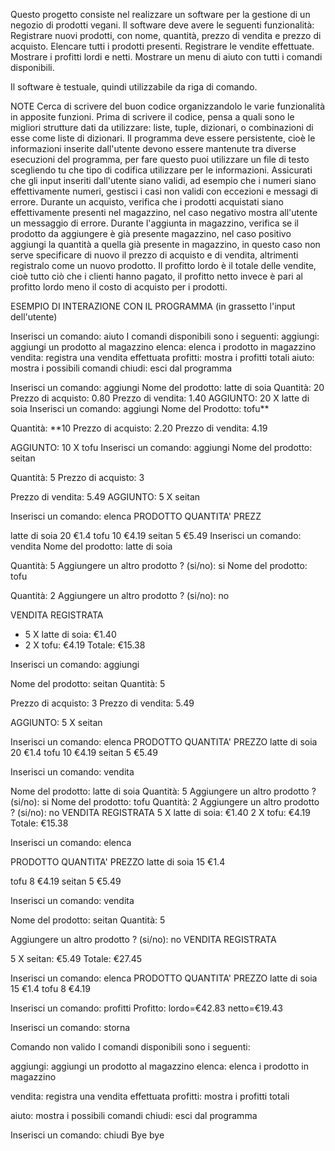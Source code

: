 Questo progetto consiste nel realizzare un software per la gestione di un negozio di prodotti vegani. Il software deve avere le seguenti funzionalità:
Registrare nuovi prodotti, con nome, quantità, prezzo di vendita e prezzo di acquisto.
Elencare tutti i prodotti presenti.
Registrare le vendite effettuate.
Mostrare i profitti lordi e netti.
Mostrare un menu di aiuto con tutti i comandi disponibili.

Il software è testuale, quindi utilizzabile da riga di comando.

NOTE
Cerca di scrivere del buon codice organizzandolo le varie funzionalità in apposite funzioni.
Prima di scrivere il codice, pensa a quali sono le migliori strutture dati da utilizzare: liste, tuple, dizionari, o combinazioni di esse come liste di dizionari.
Il programma deve essere persistente, cioè le informazioni inserite dall'utente devono essere mantenute tra diverse esecuzioni del programma, per fare questo puoi utilizzare un file di testo scegliendo tu che tipo di codifica utilizzare per le informazioni.
Assicurati che gli input inseriti dall'utente siano validi, ad esempio che i numeri siano effettivamente numeri, gestisci i casi non validi con eccezioni e messagi di errore.
Durante un acquisto, verifica che i prodotti acquistati siano effettivamente presenti nel magazzino, nel caso negativo mostra all'utente un messaggio di errore.
Durante l'aggiunta in magazzino, verifica se il prodotto da aggiungere è già presente magazzino, nel caso positivo aggiungi la quantità a quella già presente in magazzino, in questo caso non serve specificare di nuovo il prezzo di acquisto e di vendita, altrimenti registralo come un nuovo prodotto.
Il profitto lordo è il totale delle vendite, cioè tutto ciò che i clienti hanno pagato, il profitto netto invece è pari al profitto lordo meno il costo di acquisto per i prodotti.

ESEMPIO DI INTERAZIONE CON IL PROGRAMMA (in grassetto l'input dell'utente)

Inserisci un comando: aiuto
I comandi disponibili sono i seguenti:
aggiungi: aggiungi un prodotto al magazzino
elenca: elenca i prodotto in magazzino
vendita: registra una vendita effettuata
profitti: mostra i profitti totali
aiuto: mostra i possibili comandi
chiudi: esci dal programma

Inserisci un comando: aggiungi
Nome del prodotto: latte di soia
Quantità: 20
Prezzo di acquisto: 0.80
Prezzo di vendita: 1.40
AGGIUNTO: 20 X latte di soia
Inserisci un comando: aggiungi
Nome del Prodotto: tofu**

Quantità: **10
Prezzo di acquisto: 2.20
Prezzo di vendita: 4.19

AGGIUNTO: 10 X tofu
Inserisci un comando: aggiungi
Nome del prodotto: seitan

Quantità: 5
Prezzo di acquisto: 3

Prezzo di vendita: 5.49
AGGIUNTO: 5 X seitan

Inserisci un comando: elenca
PRODOTTO QUANTITA' PREZZ

latte di soia 20 €1.4
tofu 10 €4.19
seitan 5 €5.49
Inserisci un comando: vendita
Nome del prodotto: latte di soia

Quantità: 5
Aggiungere un altro prodotto ? (si/no): si
Nome del prodotto: tofu

Quantità: 2
Aggiungere un altro prodotto ? (si/no): no

VENDITA REGISTRATA
- 5 X latte di soia: €1.40
- 2 X tofu: €4.19
Totale: €15.38

Inserisci un comando: aggiungi

Nome del prodotto: seitan
Quantità: 5

Prezzo di acquisto: 3
Prezzo di vendita: 5.49

AGGIUNTO: 5 X seitan

Inserisci un comando: elenca
PRODOTTO QUANTITA' PREZZO
latte di soia 20 €1.4
tofu 10 €4.19
seitan 5 €5.49

Inserisci un comando: vendita

Nome del prodotto: latte di soia
Quantità: 5
Aggiungere un altro prodotto ? (si/no): si
Nome del prodotto: tofu
Quantità: 2
Aggiungere un altro prodotto ? (si/no): no
VENDITA REGISTRATA
5 X latte di soia: €1.40
2 X tofu: €4.19
Totale: €15.38

Inserisci un comando: elenca

PRODOTTO QUANTITA' PREZZO
latte di soia 15 €1.4

tofu 8 €4.19
seitan 5 €5.49

Inserisci un comando: vendita

Nome del prodotto: seitan
Quantità: 5

Aggiungere un altro prodotto ? (si/no): no
VENDITA REGISTRATA

5 X seitan: €5.49
Totale: €27.45

Inserisci un comando: elenca
PRODOTTO QUANTITA' PREZZO
latte di soia 15 €1.4
tofu 8 €4.19

Inserisci un comando: profitti
Profitto: lordo=€42.83 netto=€19.43

Inserisci un comando: storna

Comando non valido
I comandi disponibili sono i seguenti:

aggiungi: aggiungi un prodotto al magazzino
elenca: elenca i prodotto in magazzino

vendita: registra una vendita effettuata
profitti: mostra i profitti totali

aiuto: mostra i possibili comandi
chiudi: esci dal programma

Inserisci un comando: chiudi
Bye bye
